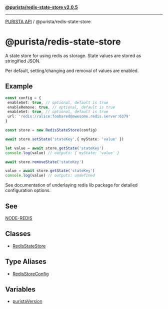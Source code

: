 [**@purista/redis-state-store v2.0.5**](README.md)

***

[PURISTA API](../../packages.md) / @purista/redis-state-store

# @purista/redis-state-store

A state store for using redis as storage.
State values are stored as stringified JSON.

Per default, setting/changing and removal of values are enabled.

## Example

```typescript
const config = {
 enableGet: true, // optional, default is true
 enableRemove: true, // optional, default is true
 enableSet: true, // optional, default is true
 url: 'redis://alice:foobared@awesome.redis.server:6379'
}

const store = new RedisStateStore(config)

await store.setState('stateKey',{ myState: 'value' })

let value = await store.getState('stateKey')
console.log(value) // outputs: { myState: 'value' }

await store.removeState('stateKey')

value = await store.getState('stateKey')
console.log(value) // outputs: undefined
```

See documentation of underlaying redis lib package for detailed configuration options.

## See

[NODE-REDIS](https://redis.js.org)

## Classes

- [RedisStateStore](classes/RedisStateStore.md)

## Type Aliases

- [RedisStoreConfig](type-aliases/RedisStoreConfig.md)

## Variables

- [puristaVersion](variables/puristaVersion.md)
